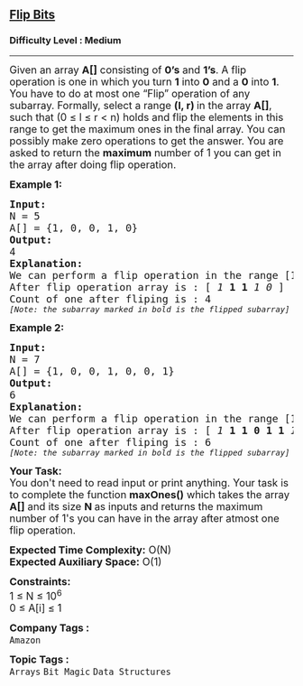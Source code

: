 <h2><a href="https://www.geeksforgeeks.org/problems/flip-bits0240/1?page=11&difficulty=Medium&sortBy=submissions">Flip Bits</a></h2><h3>Difficulty Level : Medium</h3><hr><div class="problems_problem_content__Xm_eO"><p><span style="font-size: 18px;">Given an array <strong>A[]</strong> consisting&nbsp;of <strong>0’s</strong> and <strong>1’s</strong>. A flip operation is one in which you turn <strong>1</strong> into&nbsp;<strong>0</strong> and a <strong>0</strong> into&nbsp;<strong>1</strong>. You have to do at most one&nbsp;“Flip” operation&nbsp;of any subarray. Formally, select a range <strong>(l, r) </strong>in the array <strong>A[]</strong>, such that (0 ≤ l ≤ r &lt; n) holds and flip the elements in this range to get the maximum ones in the final array. You can possibly make zero operations to get the answer. You are asked to return the <strong>maximum</strong> number of 1 you can get in the array after doing flip operation.</span></p>
<p><span style="font-size: 18px;"><strong>Example 1:</strong></span></p>
<pre><span style="font-size: 18px;"><strong>Input:</strong>
N = 5
A[] = {1, 0, 0, 1, 0} 
<strong>Output:</strong>
4
<strong>Explanation:</strong>
We can perform a flip operation in the range [1,2]
After flip operation array is : [<em> 1</em> <strong>1 1</strong> <em>1 0</em> ]
Count of one after fliping is : 4</span>
<span style="font-size: 14px;"><em>[Note: the subarray marked in bold is the flipped subarray]</em></span></pre>
<p><span style="font-size: 18px;"><strong>Example 2:</strong></span></p>
<pre><span style="font-size: 18px;"><strong>Input:</strong>
N = 7
A[] = {1, 0, 0, 1, 0, 0, 1}</span>
<span style="font-size: 18px;"><strong>Output:</strong>
6
<strong>Explanation:</strong></span>
<span style="font-size: 18px;">We can perform a flip operation in the range [1,5]
After flip operation array is : [<em> 1</em> <strong>1 1 0 1 1</strong> <em>1</em></span><span style="font-size: 18px;">]
Count of one after fliping is : 6</span>
<span style="font-size: 14px;"><em>[Note: the subarray marked in bold is the flipped subarray]</em></span></pre>
<p><span style="font-size: 18px;"><strong>Your Task:&nbsp;&nbsp;</strong><br>You don't need to read input or print anything. Your task is to complete the function <strong>maxOnes()</strong>&nbsp;which takes the array <strong>A[]</strong> and its size <strong>N</strong><strong> </strong>as inputs and returns the&nbsp;maximum number of 1's you can have in the array after atmost one flip operation.</span></p>
<p><span style="font-size: 18px;"><strong>Expected Time Complexity:</strong> O(N)</span><br><span style="font-size: 18px;"><strong>Expected Auxiliary Space:</strong> O(1)</span></p>
<p><span style="font-size: 18px;"><strong>Constraints:</strong><br>1 ≤ N ≤ 10<sup>6</sup><br>0 ≤ A[i] ≤ 1</span></p></div><p><span style=font-size:18px><strong>Company Tags : </strong><br><code>Amazon</code>&nbsp;<br><p><span style=font-size:18px><strong>Topic Tags : </strong><br><code>Arrays</code>&nbsp;<code>Bit Magic</code>&nbsp;<code>Data Structures</code>&nbsp;